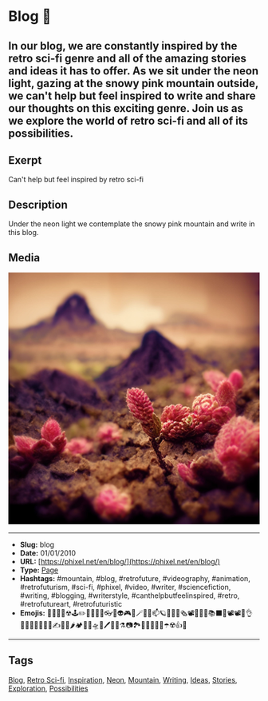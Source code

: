 # Blog 🚀
In our blog, we are constantly inspired by the retro sci-fi genre and all of the amazing stories and ideas it has to offer. As we sit under the neon light, gazing at the snowy pink mountain outside, we can't help but feel inspired to write and share our thoughts on this exciting genre. Join us as we explore the world of retro sci-fi and all of its possibilities.
------------
## Exerpt
Can't help but feel inspired by retro sci-fi
## Description
Under the neon light we contemplate the snowy pink mountain and write in this blog.
## Media
<img src="media/e332c5b6/landscape-of-pink-mountains-macro.jpg">

------------
- **Slug:** blog
- **Date:** 01/01/2010
- **URL:** [https://phixel.net/en/blog/](https://phixel.net/en/blog/)
- **Type:** [Page](#page)
- **Hashtags:** #mountain, #blog, #retrofuture, #videography, #animation, #retrofuturism, #sci-fi, #phixel, #video, #writer, #sciencefiction, #writing, #blogging, #writerstyle, #canthelpbutfeelinspired, #retro, #retrofutureart, #retrofuturistic
- **Emojis:** 📢📃🔌🦄☢🕹️✏️🧪😎📄🐲👓🦉👽🎮📼🪄🤖🐇📫🪐👨‍🚀📰🗞️📽️🧫🦄🌌📚⬛🦼📽️📽💬👌👨🏼‍🐈‍🌀🔥📖📝✍️📒👾🌶️🏕️💾📓🛸🚀🖊️🧜🏿⚗️📷🏞️👱🏿‍♀️👺🔥☂️☢️👍🦾

------------
## Tags
[Blog](#blog), [Retro Sci-fi](#retro-sci-fi), [Inspiration](#inspiration), [Neon](#neon), [Mountain](#mountain), [Writing](#writing), [Ideas](#ideas), [Stories](#stories), [Exploration](#exploration), [Possibilities](#possibilities)
